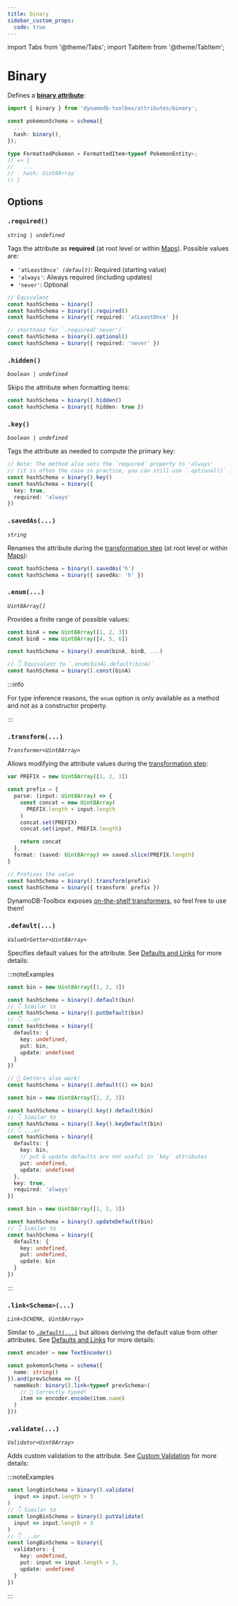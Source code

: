 ```yaml
---
title: binary
sidebar_custom_props:
  code: true
---
```


import Tabs from '@theme/Tabs';
import TabItem from '@theme/TabItem';

# Binary

Defines a [**binary attribute**](https://docs.aws.amazon.com/amazondynamodb/latest/developerguide/HowItWorks.NamingRulesDataTypes.html#HowItWorks.DataTypes):

```ts
import { binary } from 'dynamodb-toolbox/attributes/binary';

const pokemonSchema = schema({
  ...
  hash: binary(),
});

type FormattedPokemon = FormattedItem<typeof PokemonEntity>;
// => {
//   ...
//   hash: Uint8Array
// }
```

## Options

### `.required()`

<p style={{ marginTop: '-15px' }}><i><code>string | undefined</code></i></p>

Tags the attribute as **required** (at root level or within [Maps](../13-map/index.md)). Possible values are:

- <code>'atLeastOnce' <i>(default)</i></code>: Required (starting value)
- `'always'`: Always required (including updates)
- `'never'`: Optional

```ts
// Equivalent
const hashSchema = binary()
const hashSchema = binary().required()
const hashSchema = binary({ required: 'atLeastOnce' })

// shorthand for `.required('never')`
const hashSchema = binary().optional()
const hashSchema = binary({ required: 'never' })
```

### `.hidden()`

<p style={{ marginTop: '-15px' }}><i><code>boolean | undefined</code></i></p>

Skips the attribute when formatting items:

```ts
const hashSchema = binary().hidden()
const hashSchema = binary({ hidden: true })
```

### `.key()`

<p style={{ marginTop: '-15px' }}><i><code>boolean | undefined</code></i></p>

Tags the attribute as needed to compute the primary key:

```ts
// Note: The method also sets the `required` property to 'always'
// (it is often the case in practice, you can still use `.optional()` if needed)
const hashSchema = binary().key()
const hashSchema = binary({
  key: true,
  required: 'always'
})
```

### `.savedAs(...)`

<p style={{ marginTop: '-15px' }}><i><code>string</code></i></p>

Renames the attribute during the [transformation step](../16-actions/1-parse.md) (at root level or within [Maps](../13-map/index.md)):

```ts
const hashSchema = binary().savedAs('h')
const hashSchema = binary({ savedAs: 'h' })
```

### `.enum(...)`

<p style={{ marginTop: '-15px' }}><i><code>Uint8Array[]</code></i></p>

Provides a finite range of possible values:

```ts
const binA = new Uint8Array([1, 2, 3])
const binB = new Uint8Array([4, 5, 6])

const hashSchema = binary().enum(binA, binB, ...)

// 👇 Equivalent to `.enum(binA).default(binA)`
const hashSchema = binary().const(binA)
```

:::info

For type inference reasons, the `enum` option is only available as a method and not as a constructor property.

:::

### `.transform(...)`

<p style={{ marginTop: '-15px' }}><i><code>Transformer&lt;Uint8Array&gt;</code></i></p>

Allows modifying the attribute values during the [transformation step](../16-actions/1-parse.md):

```ts
var PREFIX = new Uint8Array([1, 2, 3])

const prefix = {
  parse: (input: Uint8Array) => {
    const concat = new Uint8Array(
      PREFIX.length + input.length
    )
    concat.set(PREFIX)
    concat.set(input, PREFIX.length)

    return concat
  },
  format: (saved: Uint8Array) => saved.slice(PREFIX.length)
}

// Prefixes the value
const hashSchema = binary().transform(prefix)
const hashSchema = binary({ transform: prefix })
```

DynamoDB-Toolbox exposes [on-the-shelf transformers](../17-transformers/1-usage.md), so feel free to use them!

### `.default(...)`

<p style={{ marginTop: '-15px' }}><i><code>ValueOrGetter&lt;Uint8Array&gt;</code></i></p>

Specifies default values for the attribute. See [Defaults and Links](../3-defaults-and-links/index.md) for more details:

:::noteExamples

<Tabs>
<TabItem value="put" label="Put">

```ts
const bin = new Uint8Array([1, 2, 3])

const hashSchema = binary().default(bin)
// 👇 Similar to
const hashSchema = binary().putDefault(bin)
// 👇 ...or
const hashSchema = binary({
  defaults: {
    key: undefined,
    put: bin,
    update: undefined
  }
})

// 🙌 Getters also work!
const hashSchema = binary().default(() => bin)
```

</TabItem>
<TabItem value="key" label="Key">

```ts
const bin = new Uint8Array([1, 2, 3])

const hashSchema = binary().key().default(bin)
// 👇 Similar to
const hashSchema = binary().key().keyDefault(bin)
// 👇 ...or
const hashSchema = binary({
  defaults: {
    key: bin,
    // put & update defaults are not useful in `key` attributes
    put: undefined,
    update: undefined
  },
  key: true,
  required: 'always'
})
```

</TabItem>
<TabItem value="update" label="Update">

```ts
const bin = new Uint8Array([1, 2, 3])

const hashSchema = binary().updateDefault(bin)
// 👇 Similar to
const hashSchema = binary({
  defaults: {
    key: undefined,
    put: undefined,
    update: bin
  }
})
```

</TabItem>
</Tabs>

:::

### `.link<Schema>(...)`

<p style={{ marginTop: '-15px' }}><i><code>Link&lt;SCHEMA, Uint8Array&gt;</code></i></p>

Similar to [`.default(...)`](#default) but allows deriving the default value from other attributes. See [Defaults and Links](../3-defaults-and-links/index.md) for more details:

```ts
const encoder = new TextEncoder()

const pokemonSchema = schema({
  name: string()
}).and(prevSchema => ({
  nameHash: binary().link<typeof prevSchema>(
    // 🙌 Correctly typed!
    item => encoder.encode(item.name)
  )
}))
```

### `.validate(...)`

<p style={{ marginTop: '-15px' }}><i><code>Validator&lt;Uint8Array&gt;</code></i></p>

Adds custom validation to the attribute. See [Custom Validation](../4-custom-validation/index.md) for more details:

:::noteExamples

```ts
const longBinSchema = binary().validate(
  input => input.length > 3
)
// 👇 Similar to
const longBinSchema = binary().putValidate(
  input => input.length > 3
)
// 👇 ...or
const longBinSchema = binary({
  validators: {
    key: undefined,
    put: input => input.length > 3,
    update: undefined
  }
})
```

:::

